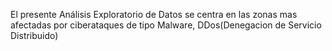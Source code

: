 El presente Análisis Exploratorio de Datos se centra en las zonas mas afectadas por ciberataques de tipo Malware, DDos(Denegacion de Servicio Distribuido)
